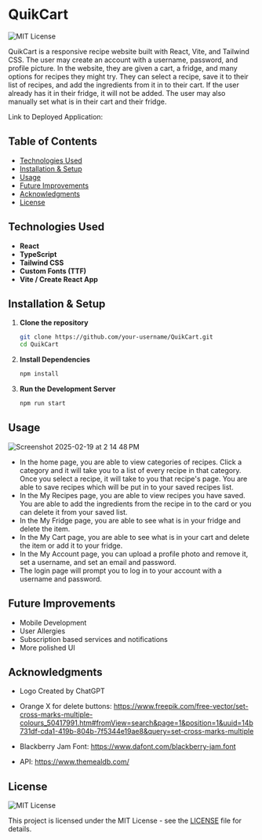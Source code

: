 # QuikCart

![MIT License](https://img.shields.io/badge/License-MIT-green.svg)

QuikCart is a responsive recipe website built with React, Vite, and Tailwind CSS. The user may create an account with a username, password, and profile picture. In the website, they are given a cart, a fridge, and many options for recipes they might try. They can select a recipe, save it to their list of recipes, and add the ingredients from it in to their cart. If the user already has it in their fridge, it will not be added. The user may also manually set what is in their cart and their fridge. 

Link to Deployed Application: 

## Table of Contents
- [Technologies Used](#technologies-used)
- [Installation & Setup](#installation--setup)
- [Usage](#usage)
- [Future Improvements](#future-improvements)
- [Acknowledgments](#acknowledgments)
- [License](#license)


## Technologies Used
- **React** 
- **TypeScript**
- **Tailwind CSS**
- **Custom Fonts (TTF)**
- **Vite / Create React App** 

## Installation & Setup
1. **Clone the repository**
   ```sh
   git clone https://github.com/your-username/QuikCart.git
   cd QuikCart
2. **Install Dependencies**
    ```sh
   npm install
3. **Run the Development Server**
   ```sh
   npm run start

## Usage

![Screenshot 2025-02-19 at 2 14 48 PM](https://github.com/user-attachments/assets/7906763e-39e2-4286-87f6-4062a7ae4253)


- In the home page, you are able to view categories of recipes. Click a category and it will take you to a list of every recipe in that category. Once you select a recipe, it will take to you that recipe's page. You are able to save recipes which will be put in to your saved recipes list.
- In the My Recipes page, you are able to view recipes you have saved. You are able to add the ingredients from the recipe in to the card or you can delete it from your saved list.
- In the My Fridge page, you are able to see what is in your fridge and delete the item.
- In the My Cart page, you are able to see what is in your cart and delete the item or add it to your fridge.
- In the My Account page, you can upload a profile photo and remove it, set a username, and set an email and password.
- The login page will prompt you to log in to your account with a username and password.

## Future Improvements 
  
- Mobile Development
- User Allergies
- Subscription based services and notifications
- More polished UI


## Acknowledgments

- Logo Created by ChatGPT
  
- Orange X for delete buttons: https://www.freepik.com/free-vector/set-cross-marks-multiple-colours_50417991.htm#fromView=search&page=1&position=1&uuid=14b731df-cda1-419b-804b-7f5344e19ae8&query=set-cross-marks-multiple

- Blackberry Jam Font: https://www.dafont.com/blackberry-jam.font
  
- API: https://www.themealdb.com/




## License
![MIT License](https://img.shields.io/badge/License-MIT-green.svg)

This project is licensed under the MIT License - see the [LICENSE](./LICENSE) file for details.


  

